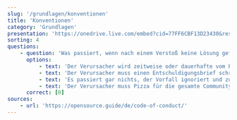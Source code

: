 ```yaml
---
slug: '/grundlagen/konventionen'
title: 'Konventionen'
category: 'Grundlagen'
presentation: 'https://onedrive.live.com/embed?cid=77FF6CBF13D23430&resid=77FF6CBF13D23430%21108898&authkey=ACbML5oDCJmtfj0&em=2&wdAr=1.7777777777777777'
sorting: 4
questions:
    - question: 'Was passiert, wenn nach einem Verstoß keine Lösung gefunden werden kann?'
      options:
          - text: 'Der Verursacher wird zeitweise oder dauerhafte vom Projekt suspendiert'
          - text: 'Der Verursacher muss einen Entschuldigungsbrief schreiben'
          - text: 'Es passiert gar nichts, der Vorfall ignoriert und zu den Akten gelegt'
          - text: 'Der Verursacher muss Pizza für die gesamte Community spendieren'
      correct: [0]
sources:
    - url: 'https://opensource.guide/de/code-of-conduct/'
---
```

